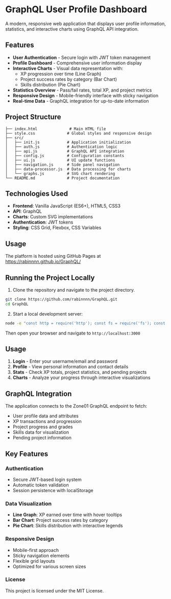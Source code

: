 # GraphQL User Profile Dashboard

A modern, responsive web application that displays user profile information, statistics, and interactive charts using GraphQL API integration.

## Features

- **User Authentication** - Secure login with JWT token management
- **Profile Dashboard** - Comprehensive user information display
- **Interactive Charts** - Visual data representation with:
  - XP progression over time (Line Graph)
  - Project success rates by category (Bar Chart)
  - Skills distribution (Pie Chart)
- **Statistics Overview** - Pass/fail rates, total XP, and project metrics
- **Responsive Design** - Mobile-friendly interface with sticky navigation
- **Real-time Data** - GraphQL integration for up-to-date information

## Project Structure

```
├── index.html              # Main HTML file
├── style.css              # Global styles and responsive design
├── src/
│   ├── init.js            # Application initialization
│   ├── auth.js            # Authentication logic
│   ├── api.js             # GraphQL API integration
│   ├── config.js          # Configuration constants
│   ├── ui.js              # UI update functions
│   ├── navigation.js      # Side panel navigation
│   ├── data-processor.js  # Data processing for charts
│   └── graphs.js          # SVG chart rendering
└── README.md              # Project documentation
```

## Technologies Used

- **Frontend**: Vanilla JavaScript (ES6+), HTML5, CSS3
- **API**: GraphQL
- **Charts**: Custom SVG implementations
- **Authentication**: JWT tokens
- **Styling**: CSS Grid, Flexbox, CSS Variables

## Usage
The platform is hosted using GitHub Pages at https://rabinnnn.github.io/GraphQL/

## Running the Project Locally

1. Clone the repository and navigate to the project directory.
```bash
git clone https://github.com/rabinnnn/GraphQL.git
cd GraphQL
```
2. Start a local development server:

```bash
node -e "const http = require('http'); const fs = require('fs'); const path = require('path'); const server = http.createServer((req, res) => { let filePath = '.' + req.url; if (filePath === './') filePath = './index.html'; const extname = path.extname(filePath); let contentType = 'text/html'; switch (extname) { case '.js': contentType = 'text/javascript'; break; case '.css': contentType = 'text/css'; break; case '.json': contentType = 'application/json'; break; case '.png': contentType = 'image/png'; break; case '.jpg': contentType = 'image/jpg'; break; } fs.readFile(filePath, (error, content) => { if (error) { if (error.code === 'ENOENT') { res.writeHead(404); res.end('File not found'); } else { res.writeHead(500); res.end('Server error'); } } else { res.writeHead(200, { 'Content-Type': contentType }); res.end(content, 'utf-8'); } }); }); server.listen(3000, () => console.log('Server running at http://localhost:3000'));"
```

Then open your browser and navigate to `http://localhost:3000`

## Usage

1. **Login** - Enter your username/email and password
2. **Profile** - View personal information and contact details
3. **Stats** - Check XP totals, project statistics, and pending projects
4. **Charts** - Analyze your progress through interactive visualizations

## GraphQL Integration

The application connects to the Zone01 GraphQL endpoint to fetch:
- User profile data and attributes
- XP transactions and progression
- Project progress and grades
- Skills data for visualization
- Pending project information

## Key Features

### Authentication
- Secure JWT-based login system
- Automatic token validation
- Session persistence with localStorage

### Data Visualization
- **Line Graph**: XP earned over time with hover tooltips
- **Bar Chart**: Project success rates by category
- **Pie Chart**: Skills distribution with interactive legends

### Responsive Design
- Mobile-first approach
- Sticky navigation elements
- Flexible grid layouts
- Optimized for various screen sizes


### License
This project is licensed under the MIT License.
